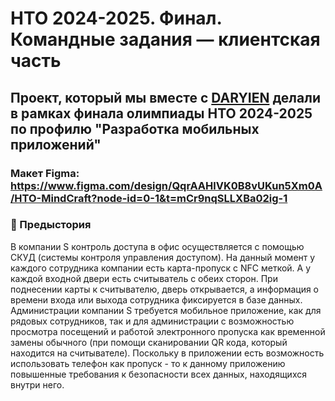 # НТО 2024-2025. Финал. Командные задания — клиентская часть
## Проект, который мы вместе с [DARYIEN](https://github.com/DARYIEN) делали в рамках финала олимпиады НТО 2024-2025 по профилю "Разработка мобильных приложений"
### Макет Figma: https://www.figma.com/design/QqrAAHlVK0B8vUKun5Xm0A/HTO-MindCraft?node-id=0-1&t=mCr9nqSLLXBa02ig-1
### 📖 Предыстория
В компании S контроль доступа в офис осуществляется с помощью СКУД (системы контроля управления доступом). На данный момент у каждого сотрудника компании есть карта-пропуск с NFC меткой. А у каждой входной двери есть считыватель с обеих сторон. При поднесении карты к считывателю, дверь открывается, а информация о времени входа или выхода сотрудника фиксируется в базе данных. 
Администрации компании S требуется мобильное приложение, как для рядовых сотрудников, так и для администрации с возможностью просмотра посещений и работой электронного пропуска как временной замены обычного (при помощи сканировании QR кода, который находится на считывателе). Поскольку в приложении есть возможность использовать телефон как пропуск - то к данному приложению повышенные требования к безопасности всех данных, находящихся внутри него.



